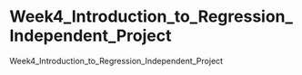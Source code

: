 # Week4_Introduction_to_Regression_Independent_Project
Week4_Introduction_to_Regression_Independent_Project
